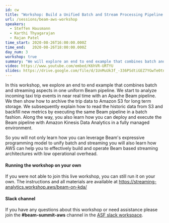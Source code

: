 ```yaml
---
id: cw
title: "Workshop: Build a Unified Batch and Stream Processing Pipeline with Apache Beam on AWS"
url: /sessions/beam-aws-workshop
speakers:
  - Steffen Hausmann
  - Karthi Thyagarajan
  - Rajan Patel
time_start: 2020-08-26T16:00:00.000Z
time_end:   2020-08-26T18:00:00.000Z
day_num: 3
workshop: true
summary: "We will explore an end to end example that combines batch and streaming aspects in one uniform Beam pipeline, and deploy it to a fully managed environment with Amazon Kinesis Data Analytics."
video: https://www.youtube.com/embed/K6hVR-URTYU
slides: https://drive.google.com/file/d/1UnMuUk3f_-336PSdtiGEZ7YGwTe0tnaH/view?usp=sharing
---
```


In this workshop, we explore an end to end example that combines batch and streaming aspects in one uniform Beam pipeline. We start to analyze incoming taxi trip events in near real time with an Apache Beam pipeline. We then show how to archive the trip data to Amazon S3 for long term storage. We subsequently explain how to read the historic data from S3 and backfill new metrics by executing the same Beam pipeline in a batch fashion. Along the way, you also learn how you can deploy and execute the Beam pipeline with Amazon Kinesis Data Analytics in a fully managed environment.

So you will not only learn how you can leverage Beam's expressive programming model to unify batch and streaming you will also learn how AWS can help you to effectively build and operate Beam based streaming architectures with low operational overhead.



#### Running the workshop on your own
If you were not able to join this live workshop, you can still run it on your own. The instructions and all materials 
are available at https://streaming-analytics.workshop.aws/beam-on-kda/

#### Slack channel
If you have any questions about this workshop or need assistance please join the **#beam-summit-aws** channel in the [ASF slack workspace](https://the-asf.slack.com). 

